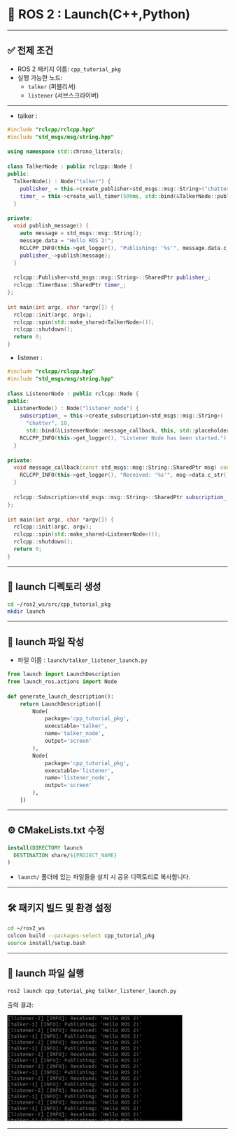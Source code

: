# 🧮 ROS 2 :  Launch(C++,Python)

---

## ✅  전제 조건

- ROS 2 패키지 이름: `cpp_tutorial_pkg`
- 실행 가능한 노드:
  - `talker` (퍼블리셔)
  - `listener` (서브스크라이버)

---

- talker :

```cpp
#include "rclcpp/rclcpp.hpp"
#include "std_msgs/msg/string.hpp"

using namespace std::chrono_literals;

class TalkerNode : public rclcpp::Node {
public:
  TalkerNode() : Node("talker") {
    publisher_ = this->create_publisher<std_msgs::msg::String>("chatter", 10);
    timer_ = this->create_wall_timer(500ms, std::bind(&TalkerNode::publish_message, this));
  }

private:
  void publish_message() {
    auto message = std_msgs::msg::String();
    message.data = "Hello ROS 2!";
    RCLCPP_INFO(this->get_logger(), "Publishing: '%s'", message.data.c_str());
    publisher_->publish(message);
  }

  rclcpp::Publisher<std_msgs::msg::String>::SharedPtr publisher_;
  rclcpp::TimerBase::SharedPtr timer_;
};

int main(int argc, char *argv[]) {
  rclcpp::init(argc, argv);
  rclcpp::spin(std::make_shared<TalkerNode>());
  rclcpp::shutdown();
  return 0;
}
```
- listener :

```cpp
#include "rclcpp/rclcpp.hpp"
#include "std_msgs/msg/string.hpp"

class ListenerNode : public rclcpp::Node {
public:
  ListenerNode() : Node("listener_node") {
    subscription_ = this->create_subscription<std_msgs::msg::String>(
      "chatter", 10,
      std::bind(&ListenerNode::message_callback, this, std::placeholders::_1));
    RCLCPP_INFO(this->get_logger(), "Listener Node has been started.");
  }

private:
  void message_callback(const std_msgs::msg::String::SharedPtr msg) const {
    RCLCPP_INFO(this->get_logger(), "Received: '%s'", msg->data.c_str());
  }

  rclcpp::Subscription<std_msgs::msg::String>::SharedPtr subscription_;
};

int main(int argc, char *argv[]) {
  rclcpp::init(argc, argv);
  rclcpp::spin(std::make_shared<ListenerNode>());
  rclcpp::shutdown();
  return 0;
}

```
---

## 📁  launch 디렉토리 생성

```bash
cd ~/ros2_ws/src/cpp_tutorial_pkg
mkdir launch
```

---

## 📝  launch 파일 작성

- 파일 이름 : `launch/talker_listener_launch.py`

```python
from launch import LaunchDescription
from launch_ros.actions import Node

def generate_launch_description():
    return LaunchDescription([
        Node(
            package='cpp_tutorial_pkg',
            executable='talker',
            name='talker_node',
            output='screen'
        ),
        Node(
            package='cpp_tutorial_pkg',
            executable='listener',
            name='listener_node',
            output='screen'
        ),
    ])
```

---

## ⚙️  CMakeLists.txt 수정

```cmake
install(DIRECTORY launch
  DESTINATION share/${PROJECT_NAME}
)
```

- `launch/` 폴더에 있는 파일들을 설치 시 공유 디렉토리로 복사합니다.

---

## 🛠️  패키지 빌드 및 환경 설정

```bash
cd ~/ros2_ws
colcon build --packages-select cpp_tutorial_pkg
source install/setup.bash
```

---

## 🚀  launch 파일 실행

```bash
ros2 launch cpp_tutorial_pkg talker_listener_launch.py
```

출력 결과:

<img src="런치 실습.png" alt="런치 파일 실행" width="400"/>

---

